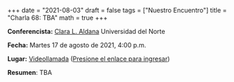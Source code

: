 +++
date      = "2021-08-03"
draft     = false
tags      = ["Nuestro Encuentro"]
title     = "Charla 68: TBA"
math      = true
+++

**Conferencista:**  [Clara L. Aldana](http://claraaldana.com) Universidad del Norte

**Fecha:** Martes 17 de agosto de 2021, 4:00 p.m.

**Lugar:** [Videollamada](https://meet.google.com/izy-pzig-pbf)  ([Presione el enlace para ingresar](https://meet.google.com/izy-pzig-pbf))

**Resumen**: TBA
